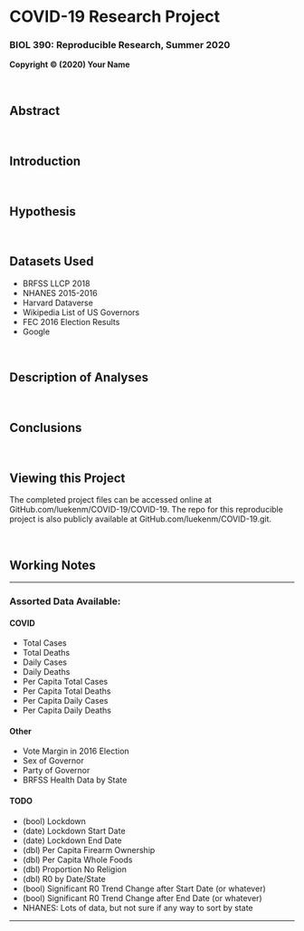 # COVID-19 Research Project

### BIOL 390: Reproducible Research, Summer 2020

**Copyright © (2020) Your Name**

<br/>

## Abstract

<br/>

## Introduction

<br/>

## Hypothesis

<br/>

## Datasets Used

* BRFSS LLCP 2018
* NHANES 2015-2016
* Harvard Dataverse
* Wikipedia List of US Governors
* FEC 2016 Election Results
* Google

<br/>

## Description of Analyses

<br/>

## Conclusions

<br/>

## Viewing this Project

The completed project files can be accessed online at GitHub.com/luekenm/COVID-19/COVID-19. The repo for this reproducible project is also publicly available at GitHub.com/luekenm/COVID-19.git.

<br/>

## Working Notes

---

### Assorted Data Available:

#### COVID

* Total Cases
* Total Deaths
* Daily Cases
* Daily Deaths
* Per Capita Total Cases
* Per Capita Total Deaths
* Per Capita Daily Cases
* Per Capita Daily Deaths

#### Other

* Vote Margin in 2016 Election
* Sex of Governor
* Party of Governor
* BRFSS Health Data by State

#### TODO

* (bool) Lockdown
* (date) Lockdown Start Date
* (date) Lockdown End Date
* (dbl) Per Capita Firearm Ownership
* (dbl) Per Capita Whole Foods
* (dbl) Proportion No Religion
* (dbl) R0 by Date/State
* (bool) Significant R0 Trend Change after Start Date (or whatever)
* (bool) Significant R0 Trend Change after End Date (or whatever)
* NHANES: Lots of data, but not sure if any way to sort by state

---